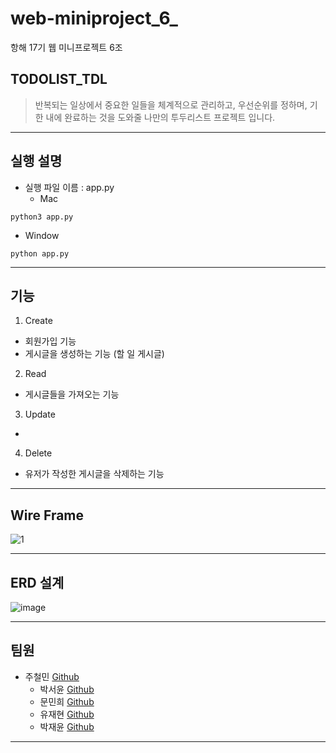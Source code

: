 # web-miniproject_6_
항해 17기 웹 미니프로젝트 6조


## TODOLIST_TDL

> 반복되는 일상에서 중요한 일들을 체계적으로 관리하고, 우선순위를 정하며,
> 기한 내에 완료하는 것을 도와줄 나만의 투두리스트 프로젝트 입니다.


---
## 실행 설명

- 실행 파일 이름 : app.py
  - Mac

```
python3 app.py
```

- Window

```
python app.py
```

---

## 기능

1. Create

- 회원가입 기능
- 게시글을 생성하는 기능 (할 일 게시글)

2. Read

- 게시글들을 가져오는 기능

3. Update

- 

4. Delete

- 유저가 작성한 게시글을 삭제하는 기능

---


## Wire Frame

![1](https://github.com/cheolminJOO/web-miniproject_6_/assets/128838463/32d130b7-a3d1-4d34-8854-34d917b6dff6)

---

## ERD 설계

![image](https://github.com/cheolminJOO/web-miniproject_6_/assets/128838463/8ed3d6e5-04be-43b9-ad78-2b4350654966)


---

## 팀원

- 주철민 [Github](https://github.com/cheolminJOO) 
  - 박서윤 [Github](https://github.com/SeoYoonP)
  - 문민희 [Github](https://github.com/mooooonmin)
  - 유재현 [Github](https://github.com/yjhorion) 
  - 박재윤 [Github](https://github.com/wodbs4004) 

---
